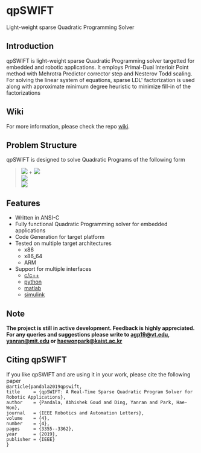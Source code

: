 # qpSWIFT
Light-weight sparse Quadratic Programming Solver


## Introduction
qpSWIFT is light-weight sparse Quadratic Programming solver targetted for embedded and robotic applications. It employs Primal-Dual Interioir Point method with Mehrotra Predictor corrector step and Nesterov Todd scaling. For solving the linear system of equations, sparse LDL' factorization is used along with approximate minimum degree heuristic to minimize fill-in of the factorizations

## Wiki
For more information, please check the repo [wiki](https://github.com/qpSWIFT/qpSWIFT/wiki).

## Problem Structure
qpSWIFT is designed to solve Quadratic Programs of the following form 
> <img src="https://render.githubusercontent.com/render/math?math=\min_x \hspace{5pt}0.5x^\top P x"> + <img src="https://render.githubusercontent.com/render/math?math=c^\top x"><br />
> <img src="https://render.githubusercontent.com/render/math?math=s.t.\hspace{5pt}Ax=b"><br/>
> <img src="https://render.githubusercontent.com/render/math?math=\hspace{20pt}Gx\leq h">

## Features
 - Written in ANSI-C
 - Fully functional Quadratic Programming solver for embedded applications
 - Code Generation for target platform
 - Tested on multiple target architectures
    + x86
    + x86_64
    + ARM
  - Support for multiple interfaces
    + [c/c++](https://github.com/qpSWIFT/qpSWIFT/tree/main/src)
    + [python](https://github.com/qpSWIFT/qpSWIFT/tree/main/python)
    + [matlab](https://github.com/qpSWIFT/qpSWIFT/tree/main/matlab)
    + [simulink](https://github.com/qpSWIFT/qpSWIFT/tree/main/simulink)



## Note
**The project is still in active development. Feedback is highly appreciated. For any queries and suggestions please write to agp19@vt.edu, yanran@mit.edu or haewonpark@kaist.ac.kr**

## Citing qpSWIFT
If you like qpSWIFT and are using it in your work, please cite the following paper\
  `@article{pandala2019qpswift,`\
  `title     = {qpSWIFT: A Real-Time Sparse Quadratic Program Solver for Robotic Applications},`\
  `author    = {Pandala, Abhishek Goud and Ding, Yanran and Park, Hae-Won},`\
  `journal   = {IEEE Robotics and Automation Letters},`\
  `volume    = {4},`\
  `number    = {4},`\
  `pages     = {3355--3362},`\
  `year      = {2019},`\
  `publisher = {IEEE}`\
  `}`
